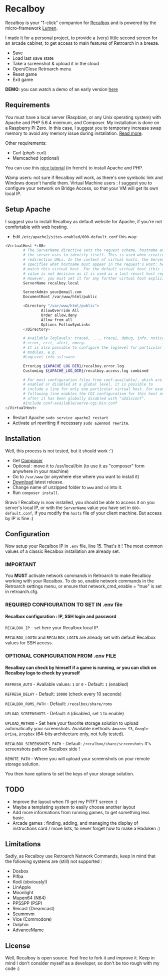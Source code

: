 # Recalboy

Recalboy is your "1-click" companion for [Recalbox](http://www.recalbox.com) and is powered by the micro-framework [Lumen](http://lumen.laravel.com).

I made it for a personal project, to provide a (very) little second screen for an arcade cabinet, to get access to main features of Retroarch in a breeze. 

* Save
* Load last save state
* Take a screenshot & upload it in the cloud
* Open/Close Retroarch menu
* Reset game
* Exit game

**DEMO**: you can watch a demo of an early version [here](<https://youtu.be/k_k3ho4qGwg>)

## Requirements

You must have a local server (Raspbian, or any Unix operating system) with Apache and PHP 5.6.4 minimum, and Composer.
My installation is done on a Raspberry Pi Zero. In this case, I suggest you to temporary increase swap memory to avoid any memory issue during installation. [Read more](http://raspberrypi.stackexchange.com/questions/70/how-to-set-up-swap-space).

Other requirements:
* Curl (php5-curl)
* Memcached (optional)

You can use this [nice tutorial](https://raspbian-france.fr/installer-serveur-web-raspberry/) (in french) to install Apache and PHP.

Wamp users: not sure if Recalboy will work, as there's one symbolic link and Windows doesn't handle them.
Virtual Machine users : I suggest you to configure your network on Bridge Access, so that your VM will get its own local IP.

## Setup Apache

I suggest you to install Recalboy as default website for Apache, if you're not comfortable with web hosting.

* Edit `/etc/apache2/sites-enabled/000-default.conf` this way:

```bash
<VirtualHost *:80>
        # The ServerName directive sets the request scheme, hostname and port that
        # the server uses to identify itself. This is used when creating
        # redirection URLs. In the context of virtual hosts, the ServerName
        # specifies what hostname must appear in the request's Host: header to
        # match this virtual host. For the default virtual host (this file) this
        # value is not decisive as it is used as a last resort host regardless.
        # However, you must set it for any further virtual host explicitly.
        ServerName recalboy.local

        ServerAdmin your@email.com
        DocumentRoot /var/www/html/public

        <Directory "/var/www/html/public">
                AllowOverride All
                Order allow,deny
                Allow from all
                Options FollowSymLinks
        </Directory>

        # Available loglevels: trace8, ..., trace1, debug, info, notice, warn,
        # error, crit, alert, emerg.
        # It is also possible to configure the loglevel for particular
        # modules, e.g.
        #LogLevel info ssl:warn

        ErrorLog ${APACHE_LOG_DIR}/recalboy.error.log
        CustomLog ${APACHE_LOG_DIR}/recalboy.access.log combined

        # For most configuration files from conf-available/, which are
        # enabled or disabled at a global level, it is possible to
        # include a line for only one particular virtual host. For example the
        # following line enables the CGI configuration for this host only
        # after it has been globally disabled with "a2disconf".
        #Include conf-available/serve-cgi-bin.conf
</VirtualHost>
```
* Restart Apache `sudo service apache2 restart`
* Activate url rewriting if necessary `sudo a2enmod rewrite`.


## Installation

Well, this process is not tested, but it should work :')

* Get [Composer](https://getcomposer.org/download/)
* Optional : move it to /usr/local/bin (to use it as "composer" form anywhere in your machine)
* Go to `/var/www` (or anywhere else where you want to install it)
* [Download](https://github.com/kjbstar/recalboy/releases) latest release.
* Change name of unzipped folder to `www` and `cd` into it.
* Run `composer install`.

Bravo ! Recalboy is now installed, you should be able to access it on you server's local IP, or with the `ServerName` value you have set in `000-default.conf`, if you modify the `hosts` file of your client machine. But access by IP is fine :)


## Configuration

Now setup your Recalbox IP in `.env` file, line 15.
That's it ! The most common values of a classic Recalbox installation are already set.

### IMPORTANT
You **MUST** activate network commands in Retroarch to make Recalboy working with your Recalbox.
To do so, enable network commands in the Retroarch settings menu, or ensure that network_cmd_enable = "true" is set in retroarch.cfg.

### REQUIRED CONFIGURATION TO SET IN .env file
#### Recalbox configuration : IP, SSH login and password
`RECALBOX_IP` - set here your Recalbox local IP.

`RECALBOX_LOGIN` and `RECALBOX_LOGIN` are already set with default Recalbox values for SSH access.

### OPTIONAL CONFIGURATION FROM .env FILE
#### Recalboy can check by himself if a game is running, or you can click on Recalboy logo to check by yourself
`REFRESH_AUTO` - Available values: `1` or `0` - Default: `1` (enabled)

`REFRESH_DELAY` - Default: `10000` (check every 10 seconds)

`RECALBOX_ROMS_PATH` - Default: `/recalbox/share/roms`

`UPLOAD_SCREENSHOTS` - Default: `0` (disabled, set `1` to enable)

`UPLOAD_METHOD` - Set here your favorite storage solution to upload automatically your screenshots. Available methods: `Amazon S3`, `Google Drive`, `Dropbox` (64-bits architecture only, not fully tested).

`RECALBOX_SCREENSHOTS_PATH` - Default: `/recalbox/share/screenshots` It's screenshots path on Recalbox side !

`REMOTE_PATH` - Where you will upload your screenshots on your remote storage solution.

You then have options to set the keys of your storage solution.


## TODO
* Improve the layout when I'll get my PiTFT screen :)
* Maybe a templating system to easily choose another layout
* Add more informations from running games, to get something less basic.
* Arcade games : finding, adding, and managing the display of instructions card / move lists, to never forget how to make a Hadoken :)

## Limitations
Sadly, as Recalboy use Retroarch Network Commands, keep in mind that the following systems are (still) not supported :
* Dosbox
* Pifba
* Kodi (obviously!)
* LinApple
* Moonlight
* Mupen64 (N64)
* PPSSPP (PSP)
* Reicast (Dreamcast)
* Scummvm
* Vice (Commodore)
* Dolphin
* AdvanceMame

## License
Well, Recalboy is open source. Feel free to fork it and improve it. Keep in mind I don't consider myself as a developer, so don't be too rough with my code :)
